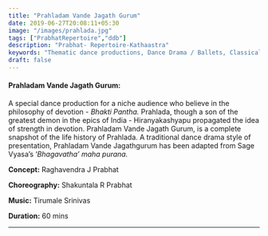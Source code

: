 ```yaml
---
title: "Prahladam Vande Jagath Gurum"
date: 2019-06-27T20:08:11+05:30
image: "/images/prahlada.jpg"
tags: ["PrabhatRepertoire","ddb"]
description: "Prabhat- Repertoire-Kathaastra"
keywords: "Thematic dance productions, Dance Drama / Ballets, Classical dance sequences."
draft: false
---
```


#### **Prahladam Vande Jagath Gurum:**
A special dance production for a niche audience who believe in the philosophy of devotion - _Bhakti Pantha._ Prahlada, though a son of the greatest demon in the epics of India - Hiranyakashyapu propagated the idea of strength in devotion. Prahladam Vande Jagath Gurum, is a complete snapshot of the life history of Prahlada. A traditional dance drama style of presentation, Prahladam Vande Jagathgurum has been adapted from Sage Vyasa’s ‘_Bhagavatha’ maha purana._

**Concept:** Raghavendra J Prabhat

**Choreography:** Shakuntala R Prabhat

**Music:** Tirumale Srinivas

**Duration:** 60 mins

---